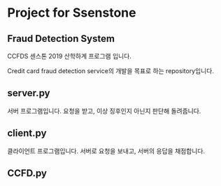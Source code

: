 # Project for Ssenstone
## Fraud Detection System
CCFDS
센스톤 2019 산학하계 프로그램 입니다.

Credit card fraud detection service의 개발을 목표로 하는 repository입니다.

## server.py
서버 프로그램입니다. 요청을 받고, 이상 징후인지 아닌지 판단해 돌려줍니다.

## client.py
클라이언트 프로그램입니다. 서버로 요청을 보내고, 서버의 응답을 채점합니다.

## CCFD.py


